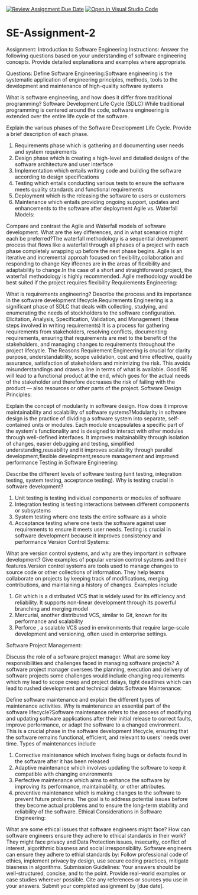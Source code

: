 [![Review Assignment Due Date](https://classroom.github.com/assets/deadline-readme-button-24ddc0f5d75046c5622901739e7c5dd533143b0c8e959d652212380cedb1ea36.svg)](https://classroom.github.com/a/-ucQIGTc)
[![Open in Visual Studio Code](https://classroom.github.com/assets/open-in-vscode-718a45dd9cf7e7f842a935f5ebbe5719a5e09af4491e668f4dbf3b35d5cca122.svg)](https://classroom.github.com/online_ide?assignment_repo_id=15216142&assignment_repo_type=AssignmentRepo)
# SE-Assignment-2
Assignment: Introduction to Software Engineering
Instructions:
Answer the following questions based on your understanding of software engineering concepts. Provide detailed explanations and examples where appropriate.

Questions:
Define Software Engineering:Software engineering is the systematic application of engineering principles, methods, tools to the development and maintenance of high-quality software systems

What is software engineering, and how does it differ from traditional programming?
Software Development Life Cycle (SDLC):While traditional programming is centered around the code, software engineering is extended over the entire life cycle of the software. 

Explain the various phases of the Software Development Life Cycle. Provide a brief description of each phase.
1. Requirements phase which is gathering and documenting user needs and system requirements 
2. Design phase which is creating a high-level and detailed designs of the software architecture and user interface 
3. Implementation which entails writing code and building the software according to design specifications 
4. Testing which entails conducting various tests to ensure the software meets quality standards and functional requirements 
5. Deployment which is the releasing the software to users or customers 
6. Maintenance which entails providing ongoing support, updates and enhancements to the software after deployment 
Agile vs. Waterfall Models:

Compare and contrast the Agile and Waterfall models of software development. What are the key differences, and in what scenarios might each be preferred?The waterfall methodology is a sequential development process that flows like a waterfall through all phases of a project with each phase completely wrapping up before the next phase begins. Agile is an iterative and incremental approah focused on flexibility,collaboration and responding to change Key iffeenes are in the areas of flexibility and adaptability to change.In the case of a short and straightforward project, the waterfall methodology is highly recommended. Agile methodology would be best suited if the project requires flexibility 
Requirements Engineering:

What is requirements engineering? Describe the process and its importance in the software development lifecycle.Requirements Engineering is a significant phase of SDLC that deals with collecting, studying, and enumerating the needs of stockholders to the software configuration. Elicitation, Analysis, Specification, Validation, and Management ( these steps involved in writing requirements) It is a process for gathering requirements from stakeholders, resolving conflicts, documenting requirements, ensuring that requirements are met to the benefit of the stakeholders, and managing changes to requirements throughout the project lifecycle. The Reasons Requirement Engineering is crucial for clarity purpose, understandability, scope validation, cost and time effective, quality assurance, satisfaction of stakeholders and minimizing the risk. This avoids misunderstandings and draws a line in terms of what is available. Good RE will lead to a functional product at the end, which goes for the actual needs of the stakeholder and therefore decreases the risk of failing with the product — also resources or other parts of the project. 
Software Design Principles:

Explain the concept of modularity in software design. How does it improve maintainability and scalability of software systems?Modularity in software design is the practice of dividing a software system into separate, self-contained units or modules. Each module encapsulates a specific part of the system's functionality and is designed to interact with other modules through well-defined interfaces. It improves maitainability through isolation of changes, easier debugging and testing, simplified understanding,reusability and it improves scalability through parallel development,flexible development,resoure management and improved performance 
Testing in Software Engineering:

Describe the different levels of software testing (unit testing, integration testing, system testing, acceptance testing). Why is testing crucial in software development?
1. Unit testing is testing individual components or modules of software 
2. Integration testing is testing interactions between different components or subsystems 
3. System testing where one tests the entire software as a whole 
4. Acceptance testing where one tests the software against user requirements to ensure it meets user needs. Testing is crucial in software development because it improves consistency and performance
Version Control Systems:

What are version control systems, and why are they important in software development? Give examples of popular version control systems and their features.Version control systems are tools used to manage changes to source code or other collections of information. They help teams collaborate on projects by keeping track of modifications, merging contributions, and maintaining a history of changes. Examples include 
1. Git which is a distributed VCS that is widely used for its efficiency and reliability. It supports non-linear development through its powerful branching and merging model 
2. Mercurial, another distributed VCS, similar to Git, known for its performance and scalability
3. Perforce , a scalable VCS used in environments that require large-scale development and versioning, often used in enterprise settings.
 
Software Project Management:

Discuss the role of a software project manager. What are some key responsibilities and challenges faced in managing software projects? A software project manager oversees the planning, execution and delivery of software projects some challenges would include changing requirements which my lead to scope creep and project delays, tight deadlines which can lead to rushed development and technical debts
Software Maintenance:

Define software maintenance and explain the different types of maintenance activities. Why is maintenance an essential part of the software lifecycle?Software maintenance refers to the process of modifying and updating software applications after their initial release to correct faults, improve performance, or adapt the software to a changed environment. This is a crucial phase in the software development lifecycle, ensuring that the software remains functional, efficient, and relevant to users' needs over time. Types of maintenances include
 1. Corrective maintenance which involves fixing bugs or defects found in the software after it has been released
 2. Adaptive maintenance which involves updating the software to keep it compatible with changing environments
 3.  Perfective maintenance which aims to enhance the software by improving its performance, maintainability, or other attributes.
 4. preventive maintenance which is making changes to the software to prevent future problems. The goal is to address potential issues before they become actual problems and to ensure the long-term stability and reliability of the software.
Ethical Considerations in Software Engineering:

What are some ethical issues that software engineers might face? How can software engineers ensure they adhere to ethical standards in their work?They might face privacy and Data Protection issues, insecurity, conflict of interest, algorithmic biasness and social irresponsibility. Software engineers can ensure they adhere to ethial standards by: Follow professional code of ethics, implement privacy by design, use secure coding practices, mitigate biasness in algorithms.
Submission Guidelines:
Your answers should be well-structured, concise, and to the point.
Provide real-world examples or case studies wherever possible.
Cite any references or sources you use in your answers.
Submit your completed assignment by [due date].
